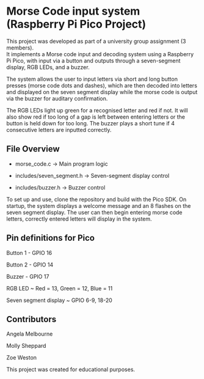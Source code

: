 # Morse Code input system (Raspberry Pi Pico Project)

This project was developed as part of a university group assignment (3 members).  
It implements a Morse code input and decoding system using a Raspberry Pi Pico, with input via a button and outputs through a seven-segment display, RGB LEDs, and a buzzer.  

The system allows the user to input letters via short and long button presses (morse code dots and dashes), which are then decoded into letters and displayed on the seven segment display while the morse code is output via the buzzer for auditary confirmation.

The RGB LEDs light up green for a recognised letter and red if not. It will also show red if too long of a gap is left between entering letters or the button is held down for too long. The buzzer plays a short tune if 4 consecutive letters are inputted correctly. 

## File Overview

- morse_code.c → Main program logic

- includes/seven_segment.h → Seven-segment display control

- includes/buzzer.h → Buzzer control

To set up and use, clone the repository and build with the Pico SDK.
On startup, the system displays a welcome message and an 8 flashes on the seven segment display. 
The user can then begin entering morse code letters, correctly entered letters will display in the system. 

## Pin definitions for Pico

Button 1 - GPIO 16

Button 2 - GPIO 14

Buzzer - GPIO 17

RGB LED ~ Red = 13, Green = 12, Blue = 11

Seven segment display ~ GPIO 6-9, 18-20

## Contributors 
Angela Melbourne

Molly Sheppard

Zoe Weston

This project was created for educational purposes.
